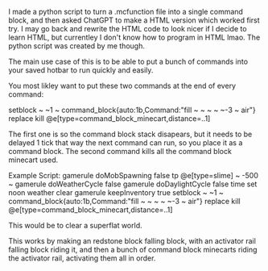 I made a python script to turn a .mcfunction file into a single command block, and then asked ChatGPT to make a HTML version which worked first try. I may go back and rewrite the HTML code to look nicer if I decide to learn HTML, but currentley I don't know how to program in HTML lmao. The python script was created by me though.

The main use case of this is to be able to put a bunch of commands into your saved hotbar to run quickly and easily.

You most likley want to put these two commands at the end of every command:

setblock ~ ~1 ~ command_block{auto:1b,Command:"fill ~ ~ ~ ~ ~-3 ~ air"} replace
kill @e[type=command_block_minecart,distance=..1]

The first one is so the command block stack disapears, but it needs to be delayed 1 tick that way the next command can run, so you place it as a command block.
The second command kills all the command block minecart used.

Example Script:
gamerule doMobSpawning false
tp @e[type=slime] ~ -500 ~
gamerule doWeatherCycle false
gamerule doDaylightCycle false
time set noon
weather clear
gamerule keepInventory true
setblock ~ ~1 ~ command_block{auto:1b,Command:"fill ~ ~ ~ ~ ~-3 ~ air"} replace
kill @e[type=command_block_minecart,distance=..1]

This would be to clear a superflat world.

This works by making an redstone block falling block, with an activator rail falling block riding it, and then a bunch of command block minecarts riding the activator rail, activating them all in order.
